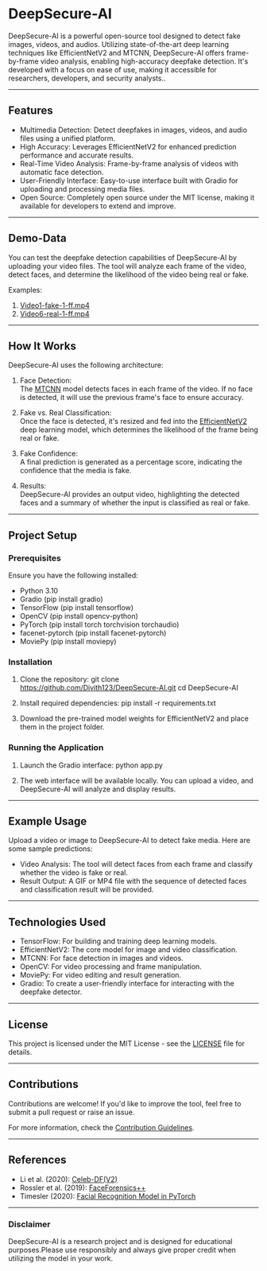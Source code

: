 # DeepSecure-AI

DeepSecure-AI is a powerful open-source tool designed to detect fake images, videos, and audios. Utilizing state-of-the-art deep learning techniques like EfficientNetV2 and MTCNN, DeepSecure-AI offers frame-by-frame video analysis, enabling high-accuracy deepfake detection. It's developed with a focus on ease of use, making it accessible for researchers, developers, and security analysts..

---

## Features

- Multimedia Detection: Detect deepfakes in images, videos, and audio files using a unified platform.
- High Accuracy: Leverages EfficientNetV2 for enhanced prediction performance and accurate results. 
- Real-Time Video Analysis: Frame-by-frame analysis of videos with automatic face detection.
- User-Friendly Interface: Easy-to-use interface built with Gradio for uploading and processing media files.
- Open Source: Completely open source under the MIT license, making it available for developers to extend and improve.

---

## Demo-Data

You can test the deepfake detection capabilities of DeepSecure-AI by uploading your video files. The tool will analyze each frame of the video, detect faces, and determine the likelihood of the video being real or fake.

Examples:  
1. [Video1-fake-1-ff.mp4](#)
2. [Video6-real-1-ff.mp4](#)

---

## How It Works

DeepSecure-AI uses the following architecture:

1. Face Detection:  
   The [MTCNN](https://arxiv.org/abs/1604.02878) model detects faces in each frame of the video. If no face is detected, it will use the previous frame's face to ensure accuracy.

2. Fake vs. Real Classification:  
   Once the face is detected, it's resized and fed into the [EfficientNetV2](https://arxiv.org/abs/2104.00298) deep learning model, which determines the likelihood of the frame being real or fake.

3. Fake Confidence:  
   A final prediction is generated as a percentage score, indicating the confidence that the media is fake.

4. Results:  
   DeepSecure-AI provides an output video, highlighting the detected faces and a summary of whether the input is classified as real or fake.

---

## Project Setup

### Prerequisites

Ensure you have the following installed:

- Python 3.10
- Gradio (pip install gradio)
- TensorFlow (pip install tensorflow)
- OpenCV (pip install opencv-python)
- PyTorch (pip install torch torchvision torchaudio)
- facenet-pytorch (pip install facenet-pytorch)
- MoviePy (pip install moviepy)

### Installation

1. Clone the repository:
        git clone https://github.com/Divith123/DeepSecure-AI.git
    cd DeepSecure-AI
    

2. Install required dependencies:
        pip install -r requirements.txt
    

3. Download the pre-trained model weights for EfficientNetV2 and place them in the project folder.

### Running the Application

1. Launch the Gradio interface:
        python app.py
    

2. The web interface will be available locally. You can upload a video, and DeepSecure-AI will analyze and display results.

---

## Example Usage

Upload a video or image to DeepSecure-AI to detect fake media. Here are some sample predictions:

- Video Analysis: The tool will detect faces from each frame and classify whether the video is fake or real.
- Result Output: A GIF or MP4 file with the sequence of detected faces and classification result will be provided.

---

## Technologies Used

- TensorFlow: For building and training deep learning models.
- EfficientNetV2: The core model for image and video classification.
- MTCNN: For face detection in images and videos.
- OpenCV: For video processing and frame manipulation.
- MoviePy: For video editing and result generation.
- Gradio: To create a user-friendly interface for interacting with the deepfake detector.

---

## License

This project is licensed under the MIT License - see the [LICENSE](LICENSE) file for details.

---

## Contributions

Contributions are welcome! If you'd like to improve the tool, feel free to submit a pull request or raise an issue.

For more information, check the [Contribution Guidelines](CONTRIBUTING.md).

---

## References
- Li et al. (2020): [Celeb-DF(V2)](https://arxiv.org/abs/2008.06456)
- Rossler et al. (2019): [FaceForensics++](https://arxiv.org/abs/1901.08971)
- Timesler (2020): [Facial Recognition Model in PyTorch](https://www.kaggle.com/timesler/facial-recognition-model-in-pytorch)

---

### Disclaimer

DeepSecure-AI is a research project and is designed for educational purposes.Please use responsibly and always give proper credit when utilizing the model in your work.
